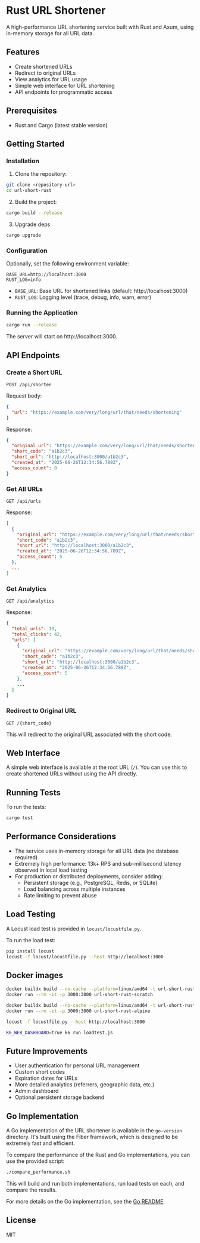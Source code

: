 # Rust URL Shortener

A high-performance URL shortening service built with Rust and Axum, using in-memory storage for all URL data.

## Features

- Create shortened URLs
- Redirect to original URLs
- View analytics for URL usage
- Simple web interface for URL shortening
- API endpoints for programmatic access

## Prerequisites

- Rust and Cargo (latest stable version)

## Getting Started

### Installation

1. Clone the repository:

```bash
git clone <repository-url>
cd url-short-rust
```

2. Build the project:

```bash
cargo build --release
```

3. Upgrade deps
```bash
cargo upgrade
```

### Configuration

Optionally, set the following environment variable:

```
BASE_URL=http://localhost:3000
RUST_LOG=info
```

- `BASE_URL`: Base URL for shortened links (default: http://localhost:3000)
- `RUST_LOG`: Logging level (trace, debug, info, warn, error)

### Running the Application

```bash
cargo run --release
```

The server will start on http://localhost:3000.

## API Endpoints

### Create a Short URL

```
POST /api/shorten
```

Request body:
```json
{
  "url": "https://example.com/very/long/url/that/needs/shortening"
}
```

Response:
```json
{
  "original_url": "https://example.com/very/long/url/that/needs/shortening",
  "short_code": "a1b2c3",
  "short_url": "http://localhost:3000/a1b2c3",
  "created_at": "2025-06-26T12:34:56.789Z",
  "access_count": 0
}
```

### Get All URLs

```
GET /api/urls
```

Response:
```json
[
  {
    "original_url": "https://example.com/very/long/url/that/needs/shortening",
    "short_code": "a1b2c3",
    "short_url": "http://localhost:3000/a1b2c3",
    "created_at": "2025-06-26T12:34:56.789Z",
    "access_count": 5
  },
  ...
]
```

### Get Analytics

```
GET /api/analytics
```

Response:
```json
{
  "total_urls": 10,
  "total_clicks": 42,
  "urls": [
    {
      "original_url": "https://example.com/very/long/url/that/needs/shortening",
      "short_code": "a1b2c3",
      "short_url": "http://localhost:3000/a1b2c3",
      "created_at": "2025-06-26T12:34:56.789Z",
      "access_count": 5
    },
    ...
  ]
}
```

### Redirect to Original URL

```
GET /{short_code}
```

This will redirect to the original URL associated with the short code.

## Web Interface

A simple web interface is available at the root URL (`/`). You can use this to create shortened URLs without using the API directly.

## Running Tests

To run the tests:

```bash
cargo test
```

## Performance Considerations

- The service uses in-memory storage for all URL data (no database required)
- Extremely high performance: 13k+ RPS and sub-millisecond latency observed in local load testing
- For production or distributed deployments, consider adding:
  - Persistent storage (e.g., PostgreSQL, Redis, or SQLite)
  - Load balancing across multiple instances
  - Rate limiting to prevent abuse

## Load Testing

A Locust load test is provided in `locust/locustfile.py`.

To run the load test:

```bash
pip install locust
locust -f locust/locustfile.py --host http://localhost:3000
```

## Docker images

```bash
docker buildx build --no-cache --platform=linux/amd64 -t url-short-rust-scratch -f Dockerfile-scratch .
docker run --rm -it -p 3000:3000 url-short-rust-scratch 
```

```bash
docker buildx build --no-cache --platform=linux/amd64 -t url-short-rust-alpine .
docker run --rm -it -p 3000:3000 url-short-rust-alpine 
```

```bash
locust -f locustfile.py --host http://localhost:3000
```

```bash
K6_WEB_DASHBOARD=true k6 run loadtest.js
```

## Future Improvements

- User authentication for personal URL management
- Custom short codes
- Expiration dates for URLs
- More detailed analytics (referrers, geographic data, etc.)
- Admin dashboard
- Optional persistent storage backend

## Go Implementation

A Go implementation of the URL shortener is available in the `go-version` directory. It's built using the Fiber framework, which is designed to be extremely fast and efficient.

To compare the performance of the Rust and Go implementations, you can use the provided script:

```bash
./compare_performance.sh
```

This will build and run both implementations, run load tests on each, and compare the results.

For more details on the Go implementation, see the [Go README](go-version/README.md).

## License

MIT
